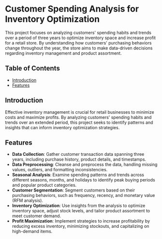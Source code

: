# Customer Spending Analysis for Inventory Optimization

This project focuses on analyzing customers' spending habits and trends over a period of three years to optimize inventory space and increase profit for a retail store. By understanding how customers' purchasing behaviors change throughout the year, the store aims to make data-driven decisions regarding inventory management and product assortment.

## Table of Contents
- [Introduction](#introduction)
- [Features](#features)


## Introduction

Effective inventory management is crucial for retail businesses to minimize costs and maximize profits. By analyzing customers' spending habits and trends over an extended period, this project seeks to identify patterns and insights that can inform inventory optimization strategies.

## Features

- **Data Collection**: Gather customer transaction data spanning three years, including purchase history, product details, and timestamps.
- **Data Preprocessing**: Cleanse and preprocess the data, handling missing values, outliers, and formatting inconsistencies.
- **Seasonal Analysis**: Examine spending patterns and trends across different seasons, months, and holidays to identify peak buying periods and popular product categories.
- **Customer Segmentation**: Segment customers based on their purchasing behaviors, such as frequency, recency, and monetary value (RFM analysis).
- **Inventory Optimization**: Use insights from the analysis to optimize inventory space, adjust stock levels, and tailor product assortment to meet customer demand.
- **Profit Maximization**: Implement strategies to increase profitability by reducing excess inventory, minimizing stockouts, and capitalizing on high-demand items.


